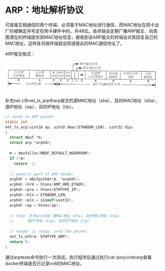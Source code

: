 # ARP：地址解析协议

可直接互相通信的两个终端，必须基于MAC地址进行通信，而MAC地址在网卡出厂时被确定并写定在网卡硬件中的，共48位。各终端会定期广播ARP报文，向周围潜在的终端提供其MAC地址信息，接收到该ARP报文的终端会对其回复自己的MAC地址，这样各邻居终端就会知道彼此的MAC通信地址了。

ARP报文格式：

![avatar](pic/ARP.PNG)

补充net.c中net_tx_arp中arp报文的源MAC地址（sha）、目的MAC地址（sha）、源IP地址（sip）、目的IP地址（tip）。

```c
// sends an ARP packet
static int
net_tx_arp(uint16 op, uint8 dmac[ETHADDR_LEN], uint32 dip)
{
  struct mbuf *m;
  struct arp *arphdr;

  m = mbufalloc(MBUF_DEFAULT_HEADROOM);
  if (!m)
    return -1;

  // generic part of ARP header
  arphdr = mbufputhdr(m, *arphdr);
  arphdr->hrd = htons(ARP_HRD_ETHER);
  arphdr->pro = htons(ETHTYPE_IP);
  arphdr->hln = ETHADDR_LEN;
  arphdr->pln = sizeof(uint32);
  arphdr->op = htons(op);

  // todo：补充arp字段 源MAC地址（sha）、目的MAC地址（sha）、
  //      源IP地址（sip）、目的IP地址（tip）

  // header is ready, send the packet
  net_tx_eth(m, ETHTYPE_ARP);
  return 0;
}
```

通过arptests命令执行一次测试。执行程序后通过执行cat /proc/net/arp查看docker终端是否已记录xv6的MAC地址。